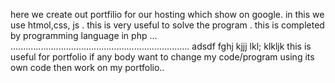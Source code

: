 here we create out portfilio for our hosting which show on google.
in this we use htmol,css, js .
this is very useful to solve the program .
this is completed by programming language in php ...
.......................................................................
adsdf fghj kjjj lkl; klkljk 
this is useful for portfolio
if any body want to change my code/program using its own code then work on my portfolio..
